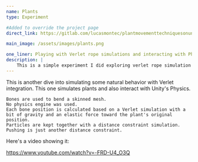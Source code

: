 ```yaml
---
name: Plants
type: Experiment

#Added to override the project page
direct_link: https://gitlab.com/lucasmontec/plantmovementtechniquesonunity

main_image: /assets/images/plants.png

one_liner: Playing with Verlet rope simulations and interacting with Physx.
description: |
    This is a simple experiment I did exploring verlet rope simulation playing along with Unity's native Physics engine.
---
```


This is another dive into simulating some natural behavior with Verlet integration. This one simulates plants and also interact with Unity's Physics.

```
Bones are used to bend a skinned mesh.
No physics engine was used.
Each bone position is calculated based on a Verlet simulation with a bit of gravity and an elastic force toward the plant's original position.
Particles are kept together with a distance constraint simulation.
Pushing is just another distance constraint.
```

Here's a video showing it:

https://www.youtube.com/watch?v=-FRD-U4_O3Q
